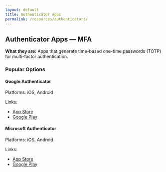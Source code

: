 ```yaml
---
layout: default
title: Authenticator Apps
permalink: /resources/authenticators/
---
```


<div class="card">
  <h2>Authenticator Apps — MFA</h2>
  <p><strong>What they are:</strong> Apps that generate time-based one-time passwords (TOTP) for multi-factor authentication.</p>
  <h3>Popular Options</h3>
  <div class="grid cols-2">
    <div class="card">
      <h4>Google Authenticator</h4>
      <p>Platforms: iOS, Android</p>
      <p>Links:</p>
      <ul>
        <li><a href="https://apps.apple.com/app/google-authenticator/id388497605">App Store</a></li>
        <li><a href="https://play.google.com/store/apps/details?id=com.google.android.apps.authenticator2">Google Play</a></li>
      </ul>
    </div>
    <div class="card">
      <h4>Microsoft Authenticator</h4>
      <p>Platforms: iOS, Android</p>
      <p>Links:</p>
      <ul>
        <li><a href="https://apps.apple.com/app/microsoft-authenticator/id983156458">App Store</a></li>
        <li><a href="https://play.google.com/store/apps/details?id=com.azure.authenticator">Google Play</a></li>
      </ul>
    </div>
  </div>
</div>
